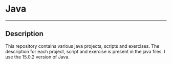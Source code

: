 # Java

---

## Description

This repository contains various java projects, scripts and exercises. The description for each project, script and exercise
is present in the java files. I use the 15.0.2 version of Java.

 
